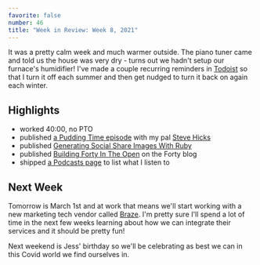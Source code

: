 ```yaml
---
favorite: false
number: 46
title: "Week in Review: Week 8, 2021"
---
```


It was a pretty calm week and much warmer outside. The piano tuner came and told
us the house was very dry - turns out we hadn't setup our furnace's humidifier!
I've made a couple recurring reminders in [Todoist][] so that I turn it off each
summer and then get nudged to turn it back on again each winter.

## Highlights

* worked 40:00, no PTO
* published [a Pudding Time episode][pt] with my pal [Steve Hicks][hicks]
* published [Generating Social Share Images With Ruby][post-45]
* published [Building Forty In The Open][forty-post] on the Forty blog
* shipped [a Podcasts page][podcasts] to list what I listen to

## Next Week

Tomorrow is March 1st and at work that means we'll start working with a new
marketing tech vendor called [Braze][]. I'm pretty sure I'll spend a lot of time
in the next few weeks learning about how we can integrate their services and it
should be pretty fun!

Next weekend is Jess' birthday so we'll be celebrating as best we can in this
Covid world we find ourselves in.

[Todoist]: https://todoist.com
[gh-activity]: https://github.com/search?s=created&o=desc&q=author:jonallured+created:2021-02-21..2021-02-27
[pt]: https://puddingtime.buzzsprout.com/1470301/8038027-with-hicks
[hicks]: https://www.stevenhicks.me
[post-45]: /posts/2021/02/21/generating-social-share-images-with-ruby.html
[forty-post]: https://www.fortyeven.com/blog/2021/02/27/building-forty-in-the-open.html
[podcasts]: /podcasts.html
[Braze]: https://www.braze.com
